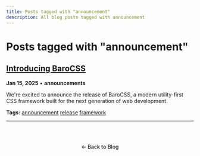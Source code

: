 ```yaml
---
title: Posts tagged with "announcement"
description: All blog posts tagged with announcement
---
```


# Posts tagged with "announcement"

## [Introducing BaroCSS](/blog/2025/introducing-barocss)

**Jan 15, 2025** • **announcements**

We're excited to announce the release of BaroCSS, a modern utility-first CSS framework built for the next generation of web development.

**Tags:** [announcement](/blog/tags/announcement) [release](/blog/tags/release) [framework](/blog/tags/framework)

---

<div class="back-to-blog">
  <a href="/blog/" class="back-link">← Back to Blog</a>
</div>

<style>
.back-to-blog {
  text-align: center;
  margin: 3rem 0;
}

.back-link {
  display: inline-block;
  padding: 0.75rem 1.5rem;
  background: var(--vp-c-bg-soft);
  color: var(--vp-c-text-1);
  text-decoration: none;
  border-radius: 8px;
  border: 1px solid var(--vp-c-divider);
  transition: all 0.2s ease;
  font-weight: 500;
}

.back-link:hover {
  background: var(--vp-c-brand);
  color: white;
  border-color: var(--vp-c-brand);
}
</style>